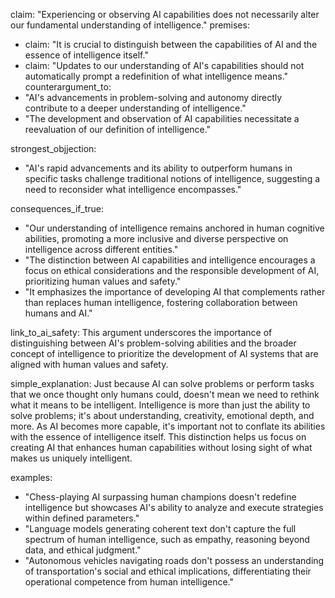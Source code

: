claim: "Experiencing or observing AI capabilities does not necessarily alter our fundamental understanding of intelligence."
premises:
  - claim: "It is crucial to distinguish between the capabilities of AI and the essence of intelligence itself."
  - claim: "Updates to our understanding of AI's capabilities should not automatically prompt a redefinition of what intelligence means."
counterargument_to:
  - "AI's advancements in problem-solving and autonomy directly contribute to a deeper understanding of intelligence."
  - "The development and observation of AI capabilities necessitate a reevaluation of our definition of intelligence."

strongest_objjection:
  - "AI's rapid advancements and its ability to outperform humans in specific tasks challenge traditional notions of intelligence, suggesting a need to reconsider what intelligence encompasses."

consequences_if_true:
  - "Our understanding of intelligence remains anchored in human cognitive abilities, promoting a more inclusive and diverse perspective on intelligence across different entities."
  - "The distinction between AI capabilities and intelligence encourages a focus on ethical considerations and the responsible development of AI, prioritizing human values and safety."
  - "It emphasizes the importance of developing AI that complements rather than replaces human intelligence, fostering collaboration between humans and AI."

link_to_ai_safety: This argument underscores the importance of distinguishing between AI's problem-solving abilities and the broader concept of intelligence to prioritize the development of AI systems that are aligned with human values and safety.

simple_explanation: Just because AI can solve problems or perform tasks that we once thought only humans could, doesn't mean we need to rethink what it means to be intelligent. Intelligence is more than just the ability to solve problems; it's about understanding, creativity, emotional depth, and more. As AI becomes more capable, it's important not to conflate its abilities with the essence of intelligence itself. This distinction helps us focus on creating AI that enhances human capabilities without losing sight of what makes us uniquely intelligent.

examples:
  - "Chess-playing AI surpassing human champions doesn't redefine intelligence but showcases AI's ability to analyze and execute strategies within defined parameters."
  - "Language models generating coherent text don't capture the full spectrum of human intelligence, such as empathy, reasoning beyond data, and ethical judgment."
  - "Autonomous vehicles navigating roads don't possess an understanding of transportation's social and ethical implications, differentiating their operational competence from human intelligence."